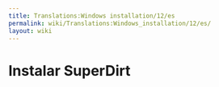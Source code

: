```yaml
---
title: Translations:Windows installation/12/es
permalink: wiki/Translations:Windows_installation/12/es/
layout: wiki
---
```


# Instalar SuperDirt
